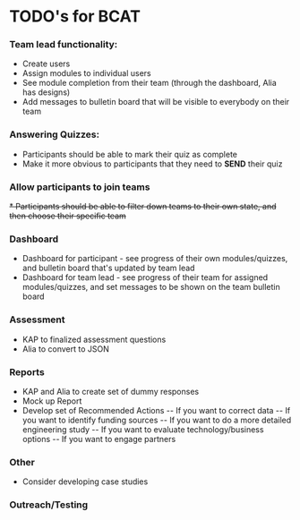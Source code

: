 # TODO's for BCAT

### Team lead functionality:
* Create users 
* Assign modules to individual users
* See module completion from their team (through the dashboard, Alia has designs)
* Add messages to bulletin board that will be visible to everybody on their team 

### Answering Quizzes: 
* Participants should be able to mark their quiz as complete
* Make it more obvious to participants that they need to **SEND** their quiz

### Allow participants to join teams
~~* Participants should be able to filter down teams to their own state, and then choose their specific team~~    

### Dashboard
* Dashboard for participant - see progress of their own modules/quizzes, and bulletin board that's updated by team lead 
* Dashboard for team lead - see progress of their team for assigned modules/quizzes, and set messages to be shown on the team bulletin board  

### Assessment
* KAP to finalized assessment questions
* Alia to convert to JSON

### Reports
* KAP and Alia to create set of dummy responses
* Mock up Report
* Develop set of Recommended Actions 
-- If you want to correct data
-- If you want to identify funding sources
-- If you want to do a more detailed engineering study
-- If you want to evaluate technology/business options
-- If you want to engage partners

### Other
* Consider developing case studies

### Outreach/Testing


